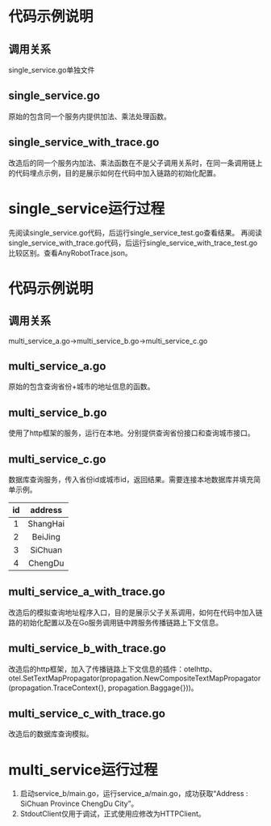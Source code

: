 # 代码示例说明

## 调用关系

single_service.go单独文件

## single_service.go

原始的包含同一个服务内提供加法、乘法处理函数。

## single_service_with_trace.go

改造后的同一个服务内加法、乘法函数在不是父子调用关系时，在同一条调用链上的代码埋点示例，目的是展示如何在代码中加入链路的初始化配置。

# single_service运行过程

先阅读single_service.go代码，后运行single_service_test.go查看结果。
再阅读single_service_with_trace.go代码，后运行single_service_with_trace_test.go比较区别。查看AnyRobotTrace.json。

# 代码示例说明

## 调用关系

multi_service_a.go->multi_service_b.go->multi_service_c.go

## multi_service_a.go

原始的包含查询省份+城市的地址信息的函数。

## multi_service_b.go

使用了http框架的服务，运行在本地。分别提供查询省份接口和查询城市接口。

## multi_service_c.go

数据库查询服务，传入省份id或城市id，返回结果。需要连接本地数据库并填充简单示例。

| id  | address  |
|:---:|:--------:|
|  1  | ShangHai |
|  2  | BeiJing  |
|  3  | SiChuan  |
|  4  | ChengDu  |

## multi_service_a_with_trace.go

改造后的模拟查询地址程序入口，目的是展示父子关系调用，如何在代码中加入链路的初始化配置以及在Go服务调用链中跨服务传播链路上下文信息。

## multi_service_b_with_trace.go

改造后的http框架，加入了传播链路上下文信息的插件：otelhttp、
otel.SetTextMapPropagator(propagation.NewCompositeTextMapPropagator(propagation.TraceContext{}, propagation.Baggage{}))。

## multi_service_c_with_trace.go

改造后的数据库查询模拟。

# multi_service运行过程

1. 启动service_b/main.go，运行service_a/main.go，成功获取“Address : SiChuan Province ChengDu City”。 
2. StdoutClient仅用于调试，正式使用应修改为HTTPClient。




